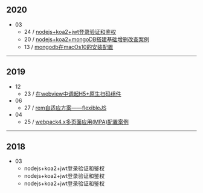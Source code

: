 ## 2020
+ 03
  - 24 / [nodejs+koa2+jwt登录验证和鉴权](2020/03/0324.nodejs+koa2+jwt登录验证和鉴权.md)
  - 20 / [nodejs+koa2+mongoDB搭建基础增删改查案例](2020/03/0320.nodejs+koa2+mongoDB搭建基础增删改查案例.md)
  - 13 / [mongodb在macOs10的安装配置](2020/03/0313.mongodb在macOs10的安装配置.md)

---
## 2019
+ 12
  - 23 / [在webview中调起H5+原生扫码组件](2019/12/1223.在webview中调起H5+原生扫码组件.md)
+ 06
  - 27 / [rem自适应方案——flexibleJS](2019/06/0627.rem自适应方案flexibleJS.md)
+ 04
  - 25 / [webpack4.x多页面应用(MPA)配置案例](2019/04/0425.webpack4.x多页面应用(MPA)配置案例.md)

---
## 2018
+ 03
  - nodejs+koa2+jwt登录验证和鉴权
  - nodejs+koa2+jwt登录验证和鉴权
  - nodejs+koa2+jwt登录验证和鉴权
